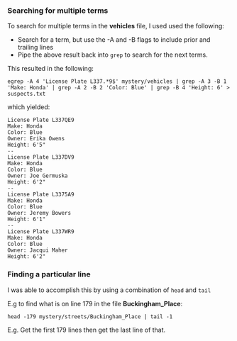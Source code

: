 ### Searching for multiple terms
To search for multiple terms in the **vehicles** file, I used used the following:
- Search for a term, but use the -A and -B flags to include prior and trailing lines
- Pipe the above result back into `grep` to search for the next terms.

This resulted in the following:

```egrep -A 4 'License Plate L337.*9$' mystery/vehicles | grep -A 3 -B 1 'Make: Honda' | grep -A 2 -B 2 'Color: Blue' | grep -B 4 'Height: 6' > suspects.txt```
 
 which yielded:

```
License Plate L337QE9
Make: Honda
Color: Blue
Owner: Erika Owens
Height: 6'5"
--
License Plate L337DV9
Make: Honda
Color: Blue
Owner: Joe Germuska
Height: 6'2"
--
License Plate L3375A9
Make: Honda
Color: Blue
Owner: Jeremy Bowers
Height: 6'1"
--
License Plate L337WR9
Make: Honda
Color: Blue
Owner: Jacqui Maher
Height: 6'2"
```

### Finding a particular line
I was able to accomplish this by using a combination of `head` and `tail`

E.g to find what is on line 179 in the file **Buckingham_Place**:

```head -179 mystery/streets/Buckingham_Place | tail -1```

E.g. Get the first 179 lines then get the last line of that.